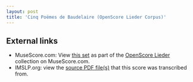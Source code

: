 ```yaml
---
layout: post
title: 'Cinq Poëmes de Baudelaire (OpenScore Lieder Corpus)'
---
```


## External links

- MuseScore.com: View [this set] as part of the [OpenScore Lieder] collection on MuseScore.com.
- IMSLP.org: view the [source PDF file(s)][IMSLP] that this score was transcribed from.

[IMSLP]: https://imslp.org/wiki/Special:ReverseLookup/225776
[this set]: https://musescore.com/openscore-lieder-corpus/sets/5060952
[OpenScore Lieder]: https://musescore.com/openscore-lieder-corpus
